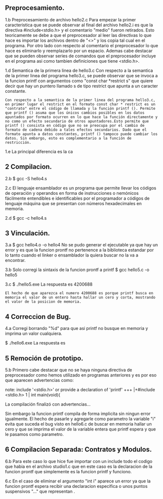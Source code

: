 ## Preprocesamiento.
1.b Preprocesamiento de archivo hello2.c
     Para empezar la primer caracteristica que se puede observar al final del archivo hello2.i es que la directiva #include<stdio.h> y el comentario "medio" fueron retirados. Esto teoricamente se debe a que el preprocesador al leer las directivas lo que hace es importar los archivos dentro de "<>" y los copia tal cual en el programa. Por otro lado con respecto al comentario el preprocesador lo que hace es eliminarlo y reemplazarlo por un espacio. Ademas cabe destacar que se pueden observar series de comandos que el preprocesador incluye en el programa asi como tambien definiciones que tiene <stdio.h>.
 
1.d Semantica de la primera linea de hello3.c
    Con respecto a la semantica de la primer linea del programa hello3.c, se puede observar que se invoca a la funcion printf con argumentos como "const char *restrict s" que quiere decir que hay un puntero llamado s de tipo restrict que apunta a un caracter constante.


    Con respecto a la semantica de la primer linea del programa hello3.c, en primer lugar el restrict en el formato const char * restrict es un "contrato" entre el código de llamada y la función printf (). Permite que printf () asuma que los únicos cambios posibles en los datos apuntados por formato ocurren en lo que hace la función directamente y no como un efecto secundario de otros apuntadores.Esto permite que printf () consista en código que no se preocupa por el cambio de formato de cadena debido a tales efectos secundarios. Dado que el formato apunta a datos constantes, printf () tampoco puede cambiar los datos. Sin embargo, esto es complementario a la función de restricción.

1.e La principal diferencia es la ca

## 2 Compilacion.

2.b $ gcc -S hello4.s 

2.c El lenguaje ensamblador es un programa que permite llevar los códigos de operación y operandos en forma de instrucciones o nemónicos fácilmente entendibles e identificables por el programador a códigos de lenguaje máquina que se presentan con números hexadecimales en memoria.  

2.d $ gcc -c hello4.s

## 3 Vinculación.

3.a $ gcc hello4.o -o hello4
     No se pudo generar el ejecutable ya que hay un error y es que la funcion prontf no pertenence a la biblioteca estandar por lo tanto cuando el linker o ensamblador la quiera buscar no la va a encontrar.

3.b Solo corregi la sintaxis de la funcion prontf a printf
    $ gcc hello5.c -o hello5

3.c $ ./hello5.exe
    La respuesta es 4200688

    El hecho de que aparezca el numero 4200688 es porque printf busca en memoria el valor de un entero hasta hallar un cero y corta, mostrando el valor de la posicion de memoria.

## 4 Correccion de Bug.

4.a Corregi borrando "%d" para que asi printf no busque en memoria y imprima un valor cualquiera.

$ ./hello6.exe
La respuesta es 

## 5 Remoción de prototipo.

5.b Primero cabe destacar que no se haya ninguna directiva de preprocesador como hemos utilizado en programas anteriores y es por eso que aparecen advertencias como: 

note: include '<stdio.h>' or provide a declaration of 'printf'
  +++ |+#include <stdio.h>
    1 | int main(void){

La compilación finalizó con advertencias... 

Sin embargo la funcion printf compila de forma implicita sin ningun error igualmente. 
El hecho de pasarle y agregarle como parametro la variable "i" evita que suceda el bug visto en hello6.c de buscar en memoria hallar un cero y que se imprima el valor de la variable entera que printf espera y que le pasamos como parametro.

## 6 Compilacion Separada: Contratos y Modulos.

6.b Para este caso lo que hice fue importar con un include todo el codigo que habia en el archivo studio1.c que en este caso es la declaracion de la funcion prontf que simplemente es la funcion printf y funciono.

6.c En el caso de eliminar el argumento "int i" aparece un error ya que la funcion prontf espera recibir una declaracion especifica o unos puntos suspensivos "..." que representan .  

